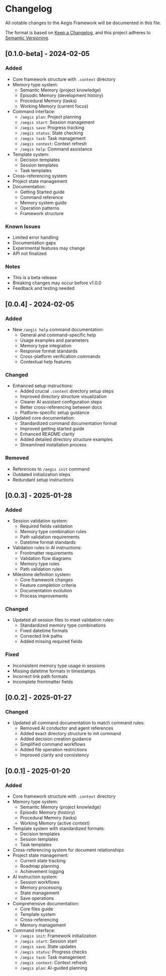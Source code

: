 # Changelog

All notable changes to the Aegis Framework will be documented in this file.

The format is based on [Keep a Changelog](https://keepachangelog.com/en/1.1.0/),
and this project adheres to [Semantic Versioning](https://semver.org/spec/v2.0.0.html).

## [0.1.0-beta] - 2024-02-05

### Added
- Core framework structure with `.context` directory
- Memory type system:
  - Semantic Memory (project knowledge)
  - Episodic Memory (development history)
  - Procedural Memory (tasks)
  - Working Memory (current focus)
- Command interface:
  - `/aegis plan`: Project planning
  - `/aegis start`: Session management
  - `/aegis save`: Progress tracking
  - `/aegis status`: State checking
  - `/aegis task`: Task management
  - `/aegis context`: Context refresh
  - `/aegis help`: Command assistance
- Template system:
  - Decision templates
  - Session templates
  - Task templates
- Cross-referencing system
- Project state management
- Documentation:
  - Getting Started guide
  - Command reference
  - Memory system guide
  - Operation patterns
  - Framework structure

### Known Issues
- Limited error handling
- Documentation gaps
- Experimental features may change
- API not finalized

### Notes
- This is a beta release
- Breaking changes may occur before v1.0.0
- Feedback and testing needed

## [0.0.4] - 2024-02-05

### Added
- New `/aegis help` command documentation:
  - General and command-specific help
  - Usage examples and parameters
  - Memory type integration
  - Response format standards
  - Cross-platform verification commands
  - Contextual help features

### Changed
- Enhanced setup instructions:
  - Added crucial `.context` directory setup steps
  - Improved directory structure visualization
  - Clearer AI assistant configuration steps
  - Better cross-referencing between docs
  - Platform-specific setup guidance
- Updated core documentation:
  - Standardized command documentation format
  - Improved getting started guide
  - Enhanced README clarity
  - Added detailed directory structure examples
  - Streamlined installation process

### Removed
- References to `/aegis init` command
- Outdated initialization steps
- Redundant setup instructions

## [0.0.3] - 2025-01-28

### Added
- Session validation system:
  - Required fields validation
  - Memory type combination rules
  - Path validation requirements
  - Datetime format standards
- Validation rules in AI instructions:
  - Frontmatter requirements
  - Validation flow diagrams
  - Memory type rules
  - Path validation rules
- Milestone definition system:
  - Core framework changes
  - Feature completion criteria
  - Documentation evolution
  - Process improvements

### Changed
- Updated all session files to meet validation rules:
  - Standardized memory type combinations
  - Fixed datetime formats
  - Corrected link paths
  - Added missing required fields

### Fixed
- Inconsistent memory type usage in sessions
- Missing datetime formats in timestamps
- Incorrect link path formats
- Incomplete frontmatter fields

## [0.0.2] - 2025-01-27

### Changed
- Updated all command documentation to match command rules:
  - Removed AI conductor and agent references
  - Added exact directory structure to init command
  - Added decision creation guidance
  - Simplified command workflows
  - Added file operation restrictions
  - Improved clarity and consistency

## [0.0.1] - 2025-01-20

### Added
- Core framework structure with `.context` directory
- Memory type system:
  - Semantic Memory (project knowledge)
  - Episodic Memory (history)
  - Procedural Memory (tasks)
  - Working Memory (active context)
- Template system with standardized formats:
  - Decision templates
  - Session templates
  - Task templates
- Cross-referencing system for document relationships
- Project state management:
  - Current state tracking
  - Roadmap planning
  - Achievement logging
- AI instruction system:
  - Session workflows
  - Memory processing
  - State management
  - Save operations
- Comprehensive documentation:
  - Core files guide
  - Template system
  - Cross-referencing
  - Memory management
- Command interface:
  - `/aegis init`: Framework initialization
  - `/aegis start`: Session start
  - `/aegis save`: State updates
  - `/aegis status`: Progress checks
  - `/aegis task`: Task management
  - `/aegis context`: Context refresh
  - `/aegis plan`: AI-guided planning
